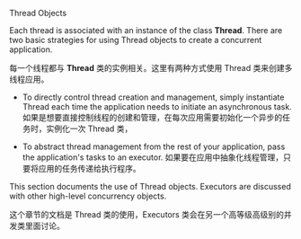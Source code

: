 Thread Objects

Each thread is associated with an instance of the class **Thread**. There are two basic strategies for using Thread objects to create a concurrent application.

每一个线程都与 **Thread** 类的实例相关。这里有两种方式使用 Thread 类来创建多线程应用。

* To directly control thread creation and management, simply instantiate Thread each time the application needs to initiate an asynchronous task.
 如果是想要直接控制线程的创建和管理，在每次应用需要初始化一个异步的任务时，实例化一次 Thread 类，

* To abstract thread management from the rest of your application, pass the application's tasks to an executor.
如果要在应用中抽象化线程管理，只要将应用的任务传递给执行程序。

This section documents the use of Thread objects. Executors are discussed with other high-level concurrency objects.

这个章节的文档是 Thread 类的使用，Executors 类会在另一个高等级高级别的并发类里面讨论。